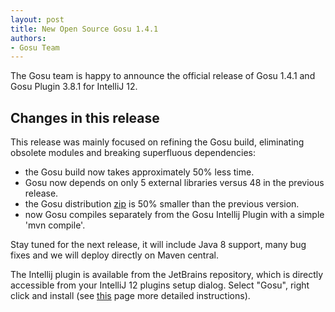 ```yaml
---
layout: post
title: New Open Source Gosu 1.4.1
authors:
- Gosu Team
---
```


The Gosu team is happy to announce the official release of Gosu 1.4.1 and Gosu 
Plugin 3.8.1 for IntelliJ 12.

Changes in this release
-----------------------

This release was mainly focused on refining the Gosu build, eliminating obsolete modules and breaking 
superfluous dependencies:

- the Gosu build now takes approximately 50% less time.
- Gosu now depends on only 5 external libraries versus 48 in the previous release.
- the Gosu distribution [zip](http://gosu-lang.org/nexus/content/repositories/gosu/org/gosu-lang/gosu/gosu/1.4.1/gosu-1.4.1-full.zip) is 50% smaller than the previous version.
- now Gosu compiles separately from the Gosu Intellij Plugin with a simple 'mvn compile'.
 
Stay tuned for the next release, it will include Java 8 support, many bug fixes and we will deploy directly on Maven central.

The Intellij plugin is available from the JetBrains repository, which is directly accessible from your IntelliJ 12 plugins setup dialog. Select "Gosu", right click and install (see [this](http://gosu-lang.github.io/downloads.html) page more detailed instructions). 

